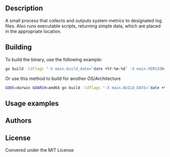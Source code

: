 
## Description

A small process that collects and outputs system metrics to designated log files.  Also runs executable scripts, returning simple data, which are placed in the appropriate location.

## Building

To build the binary, use the following example:

```bash
go build -ldflags "-X main.build_date=`date +%Y-%m-%d` -X main.VERSION=X.Y.Z -X main.COMMIT_SHA=`git rev-parse --verify HEAD`" -o stats-ag
```

Or use this method to build for another OS/Architecture
```bash
GOOS=darwin GOARCH=amd64 go build -ldflags "-X main.BUILD_DATE=`date +%Y-%m-%d` -X main.VERSION=X.Y.Z -X main.COMMIT_SHA=`git rev-parse --verify HEAD`" -o stats-ag
```


## Usage examples


## Authors



## License

Convered under the MIT License